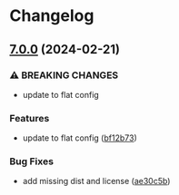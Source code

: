 # Changelog

## [7.0.0](https://github.com/joshuaavalon/eslint-config/compare/eslint-config-javascript-v6.0.0...eslint-config-javascript-v7.0.0) (2024-02-21)


### ⚠ BREAKING CHANGES

* update to flat config

### Features

* update to flat config ([bf12b73](https://github.com/joshuaavalon/eslint-config/commit/bf12b73e4e1c77f0389f37edbcca23719c72b1c6))


### Bug Fixes

* add missing dist and license ([ae30c5b](https://github.com/joshuaavalon/eslint-config/commit/ae30c5bcb1911bccbd32c764e3da8c772bf76ed1))
